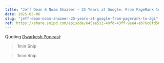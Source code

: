 ```yaml
---
title: "Jeff Dean & Noam Shazeer – 25 Years at Google: From PageRank to AGI"
date: 2025-05-06
slug: "jeff-dean-noam-shazeer-25-years-at-google-from-pagerank-to-agi"
ref: https://share.snipd.com/episode/645ae532-40fd-43ff-9ee4-eb76c8fd56fe
---
```


Quoting [Dwarkesh Podcast](https://share.snipd.com/episode/645ae532-40fd-43ff-9ee4-eb76c8fd56fe):

> 1min Snip

> 1min Snip